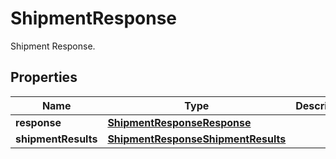 

# ShipmentResponse

Shipment Response.

## Properties

| Name | Type | Description | Notes |
|------------ | ------------- | ------------- | -------------|
|**response** | [**ShipmentResponseResponse**](ShipmentResponseResponse.md) |  |  |
|**shipmentResults** | [**ShipmentResponseShipmentResults**](ShipmentResponseShipmentResults.md) |  |  |



